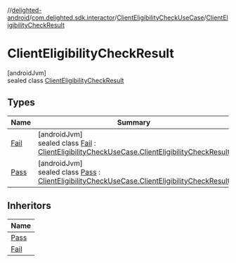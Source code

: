 //[delighted-android](../../../../index.md)/[com.delighted.sdk.interactor](../../index.md)/[ClientEligibilityCheckUseCase](../index.md)/[ClientEligibilityCheckResult](index.md)

# ClientEligibilityCheckResult

[androidJvm]\
sealed class [ClientEligibilityCheckResult](index.md)

## Types

| Name | Summary |
|---|---|
| [Fail](-fail/index.md) | [androidJvm]<br>sealed class [Fail](-fail/index.md) : [ClientEligibilityCheckUseCase.ClientEligibilityCheckResult](index.md) |
| [Pass](-pass/index.md) | [androidJvm]<br>sealed class [Pass](-pass/index.md) : [ClientEligibilityCheckUseCase.ClientEligibilityCheckResult](index.md) |

## Inheritors

| Name |
|---|
| [Pass](-pass/index.md) |
| [Fail](-fail/index.md) |
